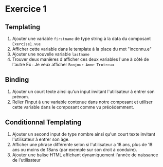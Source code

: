 # Exercice 1

## Templating

1. Ajouter une variable `firstname` de type string à la data du composant `Exercise1.vue`
2. Afficher cette variable dans le template à la place du mot "inconnu.e"
3. Ajouter une nouvelle variable `lastname`
4. Trouver deux manières d'afficher ces deux variables l'une à côté de l'autre 
Ex : Je veux afficher `Bonjour Anne Trotreau`

## Binding

1. Ajouter un court texte ainsi qu'un input invitant l'utilisateur à entrer son prénom.
2. Relier l'input à une variable contenue dans notre composant et utiliser cette variable dans le composant comme vu précédemment.

## Conditionnal Templating
1. Ajouter un second input de type nombre ainsi qu'un court texte invitant l'utilisateur à entrer son âge.
2. Afficher une phrase différente selon si l'utilisateur a 18 ans, plus de 18 ans ou moins de 18ans (par exemple sur son droit à conduire).
3. Ajouter une balise HTML affichant dynamiquement l'année de naissance de l'utilisateur
